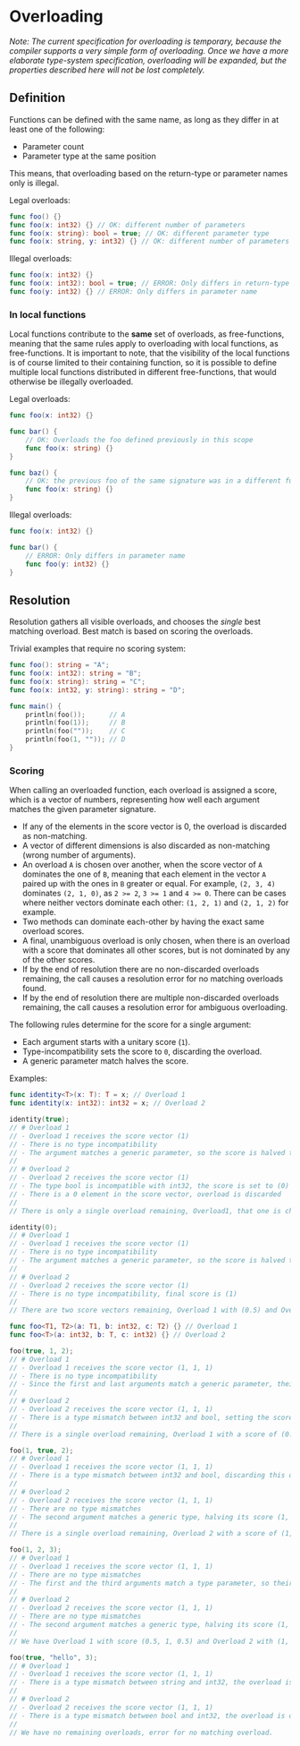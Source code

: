 # Overloading

_Note: The current specification for overloading is temporary, because the compiler supports a very simple form of overloading. Once we have a more elaborate type-system specification, overloading will be expanded, but the properties described here will not be lost completely._

## Definition

Functions can be defined with the same name, as long as they differ in at least one of the following:
 * Parameter count
 * Parameter type at the same position

This means, that overloading based on the return-type or parameter names only is illegal.

Legal overloads:
```swift
func foo() {}
func foo(x: int32) {} // OK: different number of parameters
func foo(x: string): bool = true; // OK: different parameter type
func foo(x: string, y: int32) {} // OK: different number of parameters
```

Illegal overloads:
```swift
func foo(x: int32) {}
func foo(x: int32): bool = true; // ERROR: Only differs in return-type
func foo(y: int32) {} // ERROR: Only differs in parameter name
```

### In local functions

Local functions contribute to the **same** set of overloads, as free-functions, meaning that the same rules apply to overloading with local functions, as free-functions. It is important to note, that the visibility of the local functions is of course limited to their containing function, so it is possible to define multiple local functions distributed in different free-functions, that would otherwise be illegally overloaded.

Legal overloads:

```swift
func foo(x: int32) {}

func bar() {
    // OK: Overloads the foo defined previously in this scope
    func foo(x: string) {}
}

func baz() {
    // OK: the previous foo of the same signature was in a different function, not visible from here
    func foo(x: string) {}
}
```

Illegal overloads:

```swift
func foo(x: int32) {}

func bar() {
    // ERROR: Only differs in parameter name
    func foo(y: int32) {}
}
```

## Resolution

Resolution gathers all visible overloads, and chooses the _single_ best matching overload. Best match is based on scoring the overloads.

Trivial examples that require no scoring system:

```swift
func foo(): string = "A";
func foo(x: int32): string = "B";
func foo(x: string): string = "C";
func foo(x: int32, y: string): string = "D";

func main() {
    println(foo());      // A
    println(foo(1));     // B
    println(foo(""));    // C
    println(foo(1, "")); // D
}
```

### Scoring

When calling an overloaded function, each overload is assigned a score, which is a vector of numbers, representing how well each argument matches the given parameter signature. 

 * If any of the elements in the score vector is 0, the overload is discarded as non-matching.
 * A vector of different dimensions is also discarded as non-matching (wrong number of arguments).
 * An overload `A` is chosen over another, when the score vector of `A` dominates the one of `B`, meaning that each element in the vector `A` paired up with the ones in `B` greater or equal. 
 For example, `(2, 3, 4)` dominates `(2, 1, 0)`, as `2 >= 2`, `3 >= 1` and `4 >= 0`. There can be cases where neither vectors dominate each other: `(1, 2, 1)` and `(2, 1, 2)` for example.
 * Two methods can dominate each-other by having the exact same overload scores.
 * A final, unambiguous overload is only chosen, when there is an overload with a score that dominates all other scores, but is not dominated by any of the other scores.
 * If by the end of resolution there are no non-discarded overloads remaining, the call causes a resolution error for no matching overloads found.
 * If by the end of resolution there are multiple non-discarded overloads remaining, the call causes a resolution error for ambiguous overloading.

The following rules determine for the score for a single argument:
 * Each argument starts with a unitary score (`1`).
 * Type-incompatibility sets the score to `0`, discarding the overload.
 * A generic parameter match halves the score.

Examples:

```swift
func identity<T>(x: T): T = x; // Overload 1
func identity(x: int32): int32 = x; // Overload 2

identity(true);
// # Overload 1
// - Overload 1 receives the score vector (1)
// - There is no type incompatibility
// - The argument matches a generic parameter, so the score is halved to (0.5)
//
// # Overload 2
// - Overload 2 receives the score vector (1)
// - The type bool is incompatible with int32, the score is set to (0)
// - There is a 0 element in the score vector, overload is discarded
//
// There is only a single overload remaining, Overload1, that one is chosen

identity(0);
// # Overload 1
// - Overload 1 receives the score vector (1)
// - There is no type incompatibility
// - The argument matches a generic parameter, so the score is halved to (0.5)
//
// # Overload 2
// - Overload 2 receives the score vector (1)
// - There is no type incompatibility, final score is (1)
//
// There are two score vectors remaining, Overload 1 with (0.5) and Overload 2 with (1). Since (1) dominates (0.5), Overload 2 is chosen.
```

```swift
func foo<T1, T2>(a: T1, b: int32, c: T2) {} // Overload 1
func foo<T>(a: int32, b: T, c: int32) {} // Overload 2

foo(true, 1, 2);
// # Overload 1
// - Overload 1 receives the score vector (1, 1, 1)
// - There is no type incompatibility
// - Since the first and last arguments match a generic parameter, their scores are halved, ending up with (0.5, 1, 0.5)
//
// # Overload 2
// - Overload 2 receives the score vector (1, 1, 1)
// - There is a type mismatch between int32 and bool, setting the score of the first component to 0, discarding this overload
//
// There is a single overload remaining, Overload 1 with a score of (0.5, 1, 0.5) is chosen.

foo(1, true, 2);
// # Overload 1
// - Overload 1 receives the score vector (1, 1, 1)
// - There is a type mismatch between int32 and bool, discarding this overload
//
// # Overload 2
// - Overload 2 receives the score vector (1, 1, 1)
// - There are no type mismatches
// - The second argument matches a generic type, halving its score (1, 0.5, 1)
//
// There is a single overload remaining, Overload 2 with a score of (1, 0.5, 1) is chosen.

foo(1, 2, 3);
// # Overload 1
// - Overload 1 receives the score vector (1, 1, 1)
// - There are no type mismatches
// - The first and the third arguments match a type parameter, so their scores are halved (0.5, 1, 0.5)
//
// # Overload 2
// - Overload 2 receives the score vector (1, 1, 1)
// - There are no type mismatches
// - The second argument matches a generic type, halving its score (1, 0.5, 1)
//
// We have Overload 1 with score (0.5, 1, 0.5) and Overload 2 with (1, 0.5, 1). Neither dominate each other, this is an ambiguous call.

foo(true, "hello", 3);
// # Overload 1
// - Overload 1 receives the score vector (1, 1, 1)
// - There is a type mismatch between string and int32, the overload is discarded
//
// # Overload 2
// - Overload 2 receives the score vector (1, 1, 1)
// - There is a type mismatch between bool and int32, the overload is discarded
//
// We have no remaining overloads, error for no matching overload.
```
